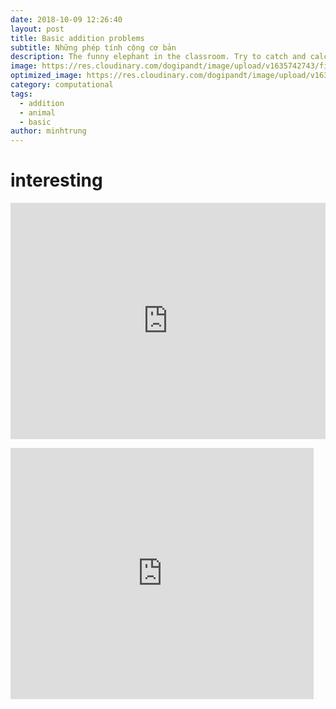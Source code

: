 ```yaml
---
date: 2018-10-09 12:26:40
layout: post
title: Basic addition problems
subtitle: Những phép tính cộng cơ bản
description: The funny elephant in the classroom. Try to catch and calculate the numbers!
image: https://res.cloudinary.com/dogipandt/image/upload/v1635742743/find-the-sum-of-2-numbers-n%E1%BB%81n_ikjzwb.png
optimized_image: https://res.cloudinary.com/dogipandt/image/upload/v1635742743/find-the-sum-of-2-numbers-n%E1%BB%81n_ikjzwb.png
category: computational
tags:
  - addition
  - animal
  - basic
author: minhtrung
---
```

# interesting



<div style="position: relative; padding-top: 75%;" >
    <figure >
        <iframe style="position: absolute; top: 0; left: 0; Height:100%; Width:100%;" src="https://scratch.mit.edu/projects/566540009/embed"
           frameborder="0" allowfullscreen="1" scrolling="no" >
        </iframe >
    </figure >
</div >
<iframe src="https://scratch.mit.edu/projects/566540009/embed" allowtransparency="true" width="485" height="402" frameborder="0" scrolling="no" allowfullscreen></iframe>